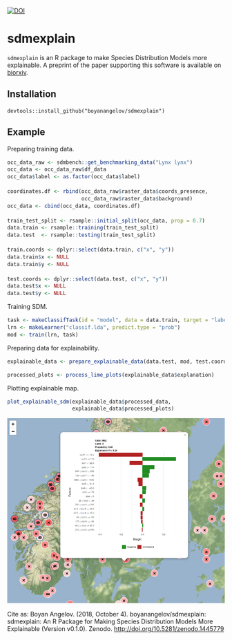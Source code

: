 <!-- README.md is generated from README.Rmd. Please edit that file -->
[![DOI](https://zenodo.org/badge/142751918.svg)](https://zenodo.org/badge/latestdoi/142751918)

sdmexplain
==========

`sdmexplain` is an R package to make Species Distribution Models more
explainable. A preprint of the paper supporting this software is available on [biorxiv](https://www.biorxiv.org/content/early/2018/10/29/454991).

Installation
------------

    devtools::install_github("boyanangelov/sdmexplain")

Example
-------

Preparing training data.

``` r
occ_data_raw <- sdmbench::get_benchmarking_data("Lynx lynx")
occ_data <- occ_data_raw$df_data
occ_data$label <- as.factor(occ_data$label)

coordinates.df <- rbind(occ_data_raw$raster_data$coords_presence,
                        occ_data_raw$raster_data$background)
occ_data <- cbind(occ_data, coordinates.df)

train_test_split <- rsample::initial_split(occ_data, prop = 0.7)
data.train <- rsample::training(train_test_split)
data.test  <- rsample::testing(train_test_split)

train.coords <- dplyr::select(data.train, c("x", "y"))
data.train$x <- NULL
data.train$y <- NULL

test.coords <- dplyr::select(data.test, c("x", "y"))
data.test$x <- NULL
data.test$y <- NULL
```

Training SDM.

``` r
task <- makeClassifTask(id = "model", data = data.train, target = "label")
lrn <- makeLearner("classif.lda", predict.type = "prob")
mod <- train(lrn, task)
```

Preparing data for explainability.

``` r
explainable_data <- prepare_explainable_data(data.test, mod, test.coords)
```

``` r
processed_plots <- process_lime_plots(explainable_data$explanation)
```

Plotting explainable map.

``` r
plot_explainable_sdm(explainable_data$processed_data,
                     explainable_data$processed_plots)
```

![](screenshots/screenshot_1.png)

Cite as: Boyan Angelov. (2018, October 4). boyanangelov/sdmexplain:
sdmexplain: An R Package for Making Species Distribution Models More
Explainable (Version v0.1.0). Zenodo.
<http://doi.org/10.5281/zenodo.1445779>
